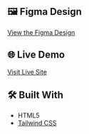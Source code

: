 ## 🖼️ Figma Design

[View the Figma Design](https://www.figma.com/design/zSjqOy3h45cbg0VFtiVQFI/Free-SAAS-landing-page--Community-?node-id=0-1&p=f&t=RMlS77cdbdGNSKPc-0)

## 🌐 Live Demo

[Visit Live Site](https://harmonious-trifle-8ff8f9.netlify.app/)

## 🛠️ Built With

- HTML5
- [Tailwind CSS](https://tailwindcss.com/)
